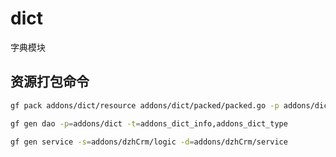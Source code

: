 # dict
字典模块


## 资源打包命令


```bash
gf pack addons/dict/resource addons/dict/packed/packed.go -p addons/dict/resource

gf gen dao -p=addons/dict -t=addons_dict_info,addons_dict_type

gf gen service -s=addons/dzhCrm/logic -d=addons/dzhCrm/service

```

